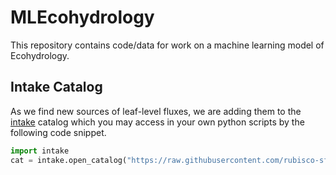# MLEcohydrology

This repository contains code/data for work on a machine learning model of Ecohydrology.

## Intake Catalog

As we find new sources of leaf-level fluxes, we are adding them to the
[intake](https://github.com/intake/intake) catalog which you may
access in your own python scripts by the following code snippet.

```python
import intake
cat = intake.open_catalog("https://raw.githubusercontent.com/rubisco-sfa/MLEcohydrology/main/leaf-level.yaml")
```
